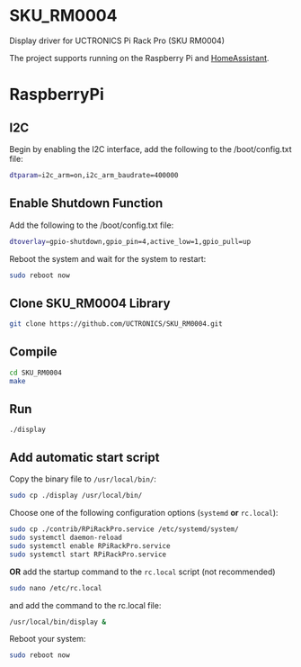 # SKU_RM0004

Display driver for UCTRONICS Pi Rack Pro (SKU RM0004)

The project supports running on the Raspberry Pi and [HomeAssistant](https://github.com/UCTRONICS/UCTRONICS_RM0004_HA).

# RaspberryPi

## I2C
Begin by enabling the I2C interface, add the following to the /boot/config.txt file:

```bash
dtparam=i2c_arm=on,i2c_arm_baudrate=400000
```

## Enable Shutdown Function
Add the following to the /boot/config.txt file:

```bash
dtoverlay=gpio-shutdown,gpio_pin=4,active_low=1,gpio_pull=up
```

Reboot the system and wait for the system to restart:

```bash
sudo reboot now
```

## Clone SKU_RM0004 Library
```bash
git clone https://github.com/UCTRONICS/SKU_RM0004.git
```

## Compile 
```bash
cd SKU_RM0004
make
```

## Run 
```
./display
```
## Add automatic start script
Copy the binary file to `/usr/local/bin/`:

```bash
sudo cp ./display /usr/local/bin/
```

Choose one of the following configuration options (`systemd` **or** `rc.local`):
 
```bash
sudo cp ./contrib/RPiRackPro.service /etc/systemd/system/
sudo systemctl daemon-reload
sudo systemctl enable RPiRackPro.service
sudo systemctl start RPiRackPro.service
```

**OR** add the startup command to the `rc.local` script (not recommended)

```bash
sudo nano /etc/rc.local
```

and add the command to the rc.local file:

```bash
/usr/local/bin/display &
```

Reboot your system:

```bash
sudo reboot now
```

